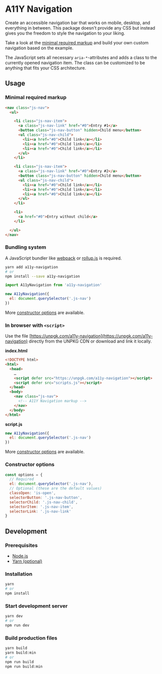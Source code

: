 # A11Y Navigation

Create an accessible navigation bar that works on mobile, desktop, and everything in between. This package doesn't provide any CSS but instead gives you the freedom to style the navigation to your liking.

Take a look at the [minimal required markup](#minimal-required-markup) and build your own custom navigation based on the example.

The JavaScript sets all necessary `aria-*`-attributes and adds a class to the currently opened navigation item. The class can be customized to be anything that fits your CSS architecture.

## Usage

### Minimal required markup

```html
<nav class="js-nav">
  <ul>

    <li class="js-nav-item">
      <a class="js-nav-link" href="#0">Entry #1</a>
      <button class="js-nav-button" hidden>Child menu</button>
      <ul class="js-nav-child">
        <li><a href="#0">Child link</a></li>
        <li><a href="#0">Child link</a></li>
        <li><a href="#0">Child link</a></li>
      </ul>
    </li>

    <li class="js-nav-item">
      <a class="js-nav-link" href="#0">Entry #2</a>
      <button class="js-nav-button" hidden>Child menu</button>
      <ul class="js-nav-child">
        <li><a href="#0">Child link</a></li>
        <li><a href="#0">Child link</a></li>
        <li><a href="#0">Child link</a></li>
      </ul>
    </li>

    <li>
      <a href="#0">Entry without child</a>
    </li>

  </ul>
</nav>
```

### Bundling system

A JavaScript bundler like [webpack](https://webpack.js.org) or [rollup.js](https://rollupjs.org) is required.

```bash
yarn add a11y-navigation
# or
npm install --save a11y-navigation
```

```js
import A11yNavigation from 'a11y-navigation'

new A11yNavigation({
  el: document.querySelector('.js-nav')
})
```

More [constructor options](#constructor-options) are available.

### In browser with `<script>`

Use the file [https://unpgk.com/a11y-navigation](https://unpgk.com/a11y-navigation) directly from the UNPKG CDN or download and link it locally.

**index.html**
```html
<!DOCTYPE html>
<html>
  <head>
    …
    <script defer src="https://unpgk.com/a11y-navigation"></script>
    <script defer src="scripts.js"></script>
  </head>
  <body>
    <nav class="js-nav">
      <!-- A11Y Navigation markup -->
    </nav>
  </body>
</html>
```

**script.js**
```js
new A11yNavigation({
  el: document.querySelector('.js-nav')
})
```

More [constructor options](#constructor-options) are available.

### Constructor options

```js
const options = {
  // Required
  el: document.querySelector('.js-nav'),
  // Optional (these are the default values)
  classOpen: 'is-open',
  selectorButton: '.js-nav-button',
  selectorChild: '.js-nav-child',
  selectorItem: '.js-nav-item',
  selectorLink: '.js-nav-link'
}
```

## Development

### Prerequisites

* [Node.js](https://nodejs.org)
* [Yarn (optional)](https://yarnpkg.com)

### Installation

```bash
yarn
# or
npm install
```

### Start development server

```bash
yarn dev
# or
npm run dev
```

### Build production files

```bash
yarn build
yarn build:min
# or
npm run build
npm run build:min
```
